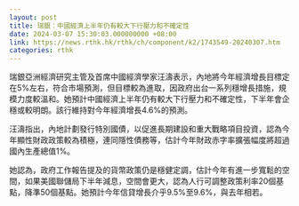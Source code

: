```yaml
---
layout: post
title: 瑞銀：中國經濟上半年仍有較大下行壓力和不確定性
date: 2024-03-07 15:30:03.000000000 +08:00
link: https://news.rthk.hk/rthk/ch/component/k2/1743549-20240307.htm
categories: rthk
---
```


瑞銀亞洲經濟研究主管及首席中國經濟學家汪濤表示，內地將今年經濟增長目標定在5%左右，符合市場預測，但目標較為進取，因政府出台一系列穩增長措施，規模力度較溫和。她預計中國經濟上半年仍有較大下行壓力和不確定性，下半年會企穩或較明朗。該行維持對今年經濟增長4.6%的預測。

汪濤指出，內地計劃發行特別國債，以促進長期建設和重大戰略項目投資，認為今年顯性財政政策較為積極，連同隱性債務等，估計今年財政赤字率擴張幅度將超過國內生產總值1%。

她認為，政府工作報告提及的貨幣政策仍是穩健定調，估計今年有進一步寬鬆的空間，如果美國聯儲局下半年減息，空間會更大，認為人行可調整政策利率20個基點，降準50個基點。她預計今年信貸增長介乎9.5%至9.6%，與去年相若。
